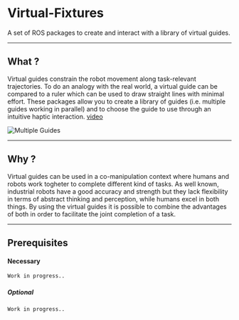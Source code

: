 Virtual-Fixtures
==============

A set of ROS packages to create and interact with a library of virtual guides.

------
## What ?

Virtual guides constrain the robot movement along task-relevant trajectories.
To do an analogy with the real world, a virtual guide can be compared to a ruler which can be used to draw straight lines with minimal effort.
These packages allow you to create a library of guides (i.e. multiple guides working in parallel) and to choose the guide to use through an intuitive haptic interaction. [video](https://www.youtube.com/watch?v=K8xCxh6U_yg)

![Multiple Guides](https://lh4.googleusercontent.com/Y3loTvgnYh39si4Ik9fidculzuggQvTT8kQ5Wky9t7OYRcqiYTcIex0rQlx05mz4OqrhY-3xNQ7Harc=w1861-h951)

------
## Why ?

Virtual guides can be used in a co-manipulation context where humans and robots work togheter to complete different kind of tasks. As well known, industrial robots have a good accuracy and strength but they lack flexibility in terms of abstract thinking and perception, while humans excel in both things.
By using the virtual guides it is possible to combine the advantages of both in order to facilitate the joint completion of a task. 

------
## Prerequisites
#### Necessary 
```bash
Work in progress..
```
##### Optional
```bash
Work in progress.. 
```
